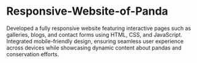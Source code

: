# Responsive-Website-of-Panda
Developed a fully responsive website featuring interactive pages such as galleries, blogs, and contact forms using HTML,
CSS, and JavaScript. Integrated mobile-friendly design, ensuring seamless user experience across devices while
showcasing dynamic content about pandas and conservation efforts. 
